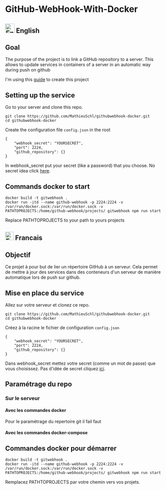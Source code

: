 # GitHub-WebHook-With-Docker

## <img src="https://upload.wikimedia.org/wikipedia/commons/thumb/f/f2/Flag_of_Great_Britain_%281707%E2%80%931800%29.svg/2560px-Flag_of_Great_Britain_%281707%E2%80%931800%29.svg.png" alt="English_Flag" style="width:30px;"/> English

## Goal

The purpose of the project is to link a GitHub repository to a server. This allows to update services in containers of a server in an automatic way during push on github

I'm using this [guide](https://www.robinwieruch.de/github-webhook-node-js/) to create this project

## Setting up the service

Go to your server and clone this repo.
```
git clone https://github.com/MathieuSchl/githubwebhook-docker.git
cd githubwebhook-docker
```

Create the configuration file `config.json` in the root

```
{
    "webhook_secret": "YOURSECRET",
    "port": 2224,
    "github_repository": {}
}
```

In webhook_secret put your secret (like a password) that you choose. No secret idea click [here](https://miniwebtool.com/random-string-generator/).


## Commands docker to start

```
docker build -t gitwebhook .
docker run -itd --name github-webhook -p 2224:2224 -v /var/run/docker.sock:/var/run/docker.sock -v PATHTOPROJECTS:/home/github-webhook/projects/ gitwebhook npm run start
```
Replace PATHTOPROJECTS to your path to yours projects

## <img src="https://upload.wikimedia.org/wikipedia/commons/thumb/c/c3/Flag_of_France.svg/2560px-Flag_of_France.svg.png" alt="French_Flag" style="width:27px;"/> Francais

## Objectif

Ce projet à pour but de lier un répertoire GitHub à un serveur. Cela permet de mettre à jour des services dans des conteneurs d'un serveur de manière automatique lors de push sur github.

## Mise en place du service

Allez sur votre serveur et clonez ce repo.
```
git clone https://github.com/MathieuSchl/githubwebhook-docker.git
cd githubwebhook-docker
```

Créez à la racine le fichier de configuration `config.json`

```
{
    "webhook_secret": "YOURSECRET",
    "port": 2224,
    "github_repository": {}
}
```

Dans webhook_secret mettez votre secret (comme un mot de passe) que vous choisissez. Pas d'idée de secret cliquez [ici](https://miniwebtool.com/fr/random-string-generator/).

## Paramétrage du repo

### Sur le serveur

#### Avec les commandes docker

Pour le paramétrage du repertoire git il fail faut

#### Avec les commandes docker-compose

## Commandes docker pour démarrer

```
docker build -t gitwebhook .
docker run -itd --name github-webhook -p 2224:2224 -v /var/run/docker.sock:/var/run/docker.sock -v PATHTOPROJECTS:/home/github-webhook/projects/ gitwebhook npm run start
```
Remplacez PATHTOPROJECTS par votre chemin vers vos projets.
